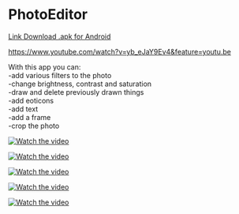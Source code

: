 # PhotoEditor

<a target="_blank" rel="noopener noreferrer" href="https://drive.google.com/file/d/1pJNvR72UGvRyH8vxXgg4xOzmtZsphxnU/view?usp=sharing">Link Download .apk for Android</a>

https://www.youtube.com/watch?v=yb_eJaY9Ev4&feature=youtu.be

With this app you can:<br>
-add various filters to the photo<br>
-change brightness, contrast and saturation<br>
-draw and delete previously drawn things<br>
-add eoticons<br>
-add text<br>
-add a frame<br>
-crop the photo<br>

[![Watch the video](https://github.com/mateuszd2411/PhotoEditor/blob/master/Screens/Screenshot_20200816-115551.png?raw=true)](https://www.youtube.com/watch?v=yb_eJaY9Ev4&feature=youtu.be)

[![Watch the video](https://github.com/mateuszd2411/PhotoEditor/blob/master/Screens/Screenshot_20200816-114837.png?raw=true)](https://www.youtube.com/watch?v=yb_eJaY9Ev4&feature=youtu.be)

[![Watch the video](https://github.com/mateuszd2411/PhotoEditor/blob/master/Screens/Screenshot_20200816-114846.png?raw=true)](https://www.youtube.com/watch?v=yb_eJaY9Ev4&feature=youtu.be)

[![Watch the video](https://github.com/mateuszd2411/PhotoEditor/blob/master/Screens/Screenshot_20200816-114900.png?raw=true)](https://www.youtube.com/watch?v=yb_eJaY9Ev4&feature=youtu.be)

[![Watch the video](https://github.com/mateuszd2411/PhotoEditor/blob/master/Screens/Screenshot_20200816-114912.png?raw=true)](https://www.youtube.com/watch?v=yb_eJaY9Ev4&feature=youtu.be)
